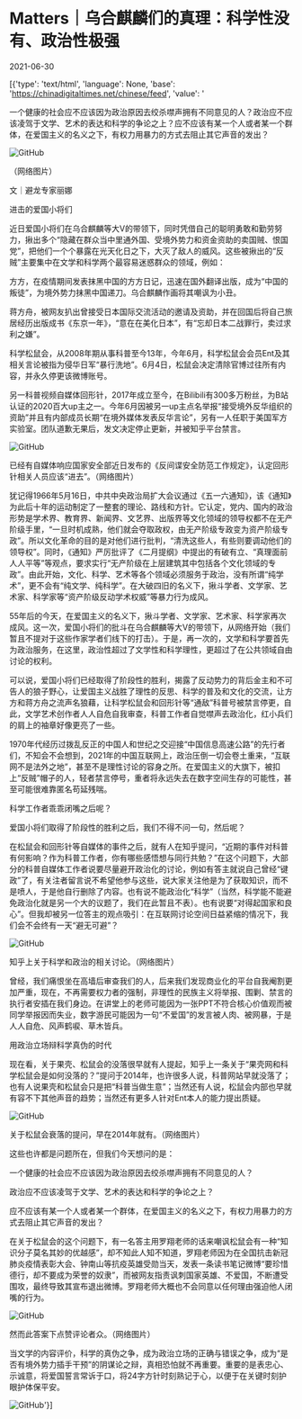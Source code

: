# Matters｜乌合麒麟们的真理：科学性没有、政治性极强

2021-06-30

[{'type': 'text/html', 'language': None, 'base': 'https://chinadigitaltimes.net/chinese/feed', 'value': '

一个健康的社会应不应该因为政治原因去绞杀噤声拥有不同意见的人？政治应不应该凌驾于文学、艺术的表达和科学的争论之上？应不应该有某一个人或者某一个群体，在爱国主义的名义之下，有权力用暴力的方式去阻止其它声音的发出？



![GitHub](https://chinadigitaltimes.net/chinese/files/2021/06/post-667698-60dc573e47ab4.png)

（网络图片）

文｜避龙专家丽娜

进击的爱国小将们

近日爱国小将们在乌合麒麟等大V的带领下，同时凭借自己的聪明勇敢和勤劳努力，揪出多个“隐藏在群众当中里通外国、受境外势力和资金资助的卖国贼、恨国党”，把他们一个个暴露在光天化日之下，大灭了敌人的威风。这些被揪出的“反贼”主要集中在文学和科学两个最容易迷惑群众的领域，例如：



方方，在疫情期间发表抹黑中国的方方日记，迅速在国外翻译出版，成为“中国的叛徒”，为境外势力抹黑中国递刀。乌合麒麟作画将其嘲讽为小丑。

蒋方舟，被网友扒出曾接受日本国际交流活动的邀请及资助，并在回国后将自己旅居经历出版成书《东京一年》，“意在在美化日本”，有“忘却日本二战罪行，卖过求利之嫌”。

科学松鼠会，从2008年期从事科普至今13年，今年6月，科学松鼠会会员Ent及其相关言论被指为侵华日军“暴行洗地”。6月4日，松鼠会决定清除官博过往所有内容，并永久停更该微博账号。



另一科普视频自媒体回形针，2017年成立至今，在Bilibili有300多万粉丝，为B站认证的2020百大up主之一。今年6月因被另一up主点名举报“接受境外反华组织的资助”并且有内部成员长期“在境外媒体发表反华言论”，另有一人任职于美国军方实验室。团队道歉无果后，发文决定停止更新，并被知乎平台禁言。

![GitHub](https://chinadigitaltimes.net/chinese/files/2021/06/post-667698-60dc573fa0ed4.png)





已经有自媒体响应国家安全部近日发布的《反间谍安全防范工作规定》，认定回形针相关人员应该“进去”。（网络图片）  

犹记得1966年5月16日，中共中央政治局扩大会议通过《五一六通知》，该《通知》为此后十年的运动制定了一整套的理论、路线和方针。它认定，党内、国内的政治形势是学术界、教育界、新闻界、文艺界、出版界等文化领域的领导权都不在无产阶级手里，“一旦时机成熟，他们就会夺取政权，由无产阶级专政变为资产阶级专政”。所以文化革命的目的是对他们进行批判，“清洗这些人，有些则要调动他们的领导权”。同时，《通知》严厉批评了《二月提纲》中提出的有破有立、“真理面前人人平等”等观点，要求实行“无产阶级在上层建筑其中包括各个文化领域的专政”。由此开始，文化、科学、艺术等各个领域必须服务于政治，没有所谓“纯学术”，更不会有“纯文学、纯科学”。在大破四旧的名义下，揪斗学者、文学家、艺术家、科学家等“资产阶级反动学术权威”等暴力行为成风。

55年后的今天，在爱国主义的名义下，揪斗学者、文学家、艺术家、科学家再次成风。这一次，爱国小将们的批斗在乌合麒麟等大V的带领下，从网络开始（我们暂且不提对于这些作家学者们线下的打击）。于是，再一次的，文学和科学要首先为政治服务，在这里，政治性超过了文学性和科学理性，更超过了在公共领域自由讨论的权利。

可以说，爱国小将们已经取得了阶段性的胜利，揭露了反动势力的背后金主和不可告人的狼子野心，让爱国主义战胜了理性的反思、科学的普及和文化的交流，让方方和蒋方舟之流声名狼藉，让科学松鼠会和回形针等“通敌”科普号被禁言停更，自此，文学艺术创作者人人自危自我审查，科普工作者自觉噤声去政治化，红小兵们的肩上的袖章好像更亮了一些。

1970年代经历过拨乱反正的中国人和世纪之交迎接“中国信息高速公路”的先行者们，不知会不会想到，2021年的中国互联网上，政治压倒一切会卷土重来，“互联网不是法外之地”，甚至不是理性讨论的容身之所。在爱国主义的大旗下，被扣上“反贼”帽子的人，轻者禁言停号，重者将永远失去在数字空间生存的可能性，甚至可能很难靠匿名苟延残喘。

科学工作者乖乖闭嘴之后呢？

爱国小将们取得了阶段性的胜利之后，我们不得不问一句，然后呢？

在松鼠会和回形针等自媒体的事件之后，就有人在知乎提问，“近期的事件对科普有何影响？作为科普工作者，你有哪些感悟想与同行共勉？”在这个问题下，大部分的科普自媒体工作者说要尽量避开政治化的讨论，例如有答主就说自己曾经“键政”了，有关注者留言说不希望他参与这些，说大家关注他是为了获取知识，而不是喷人，于是他自行删除了内容。也有说不能政治化“科学”（当然，科学能不能避免政治化就是另一个大的议题了，我们在此暂且不表）。也有说要“对得起国家和良心”。但我却被另一位答主的观点吸引：在互联网讨论空间日益紧缩的情况下，我们会不会终有一天“避无可避”？

![GitHub](https://chinadigitaltimes.net/chinese/files/2021/06/post-667698-60dc5740be1b9.png)

 知乎上关于科学和政治的相关讨论。（网络图片）  

曾经，我们痛恨坐在高墙后审查我们的人，后来我们发现商业化的平台自我阉割更加严重，现在，不再需要权力者的强制，非理性的民族主义将举报、围剿、禁言的执行者安插在我们身边。在讲堂上的老师可能因为一张PPT不符合核心价值观而被同学举报因而失业，数字游民可能因为一句“不爱国”的发言被人肉、被网暴，于是人人自危、风声鹤唳、草木皆兵。

用政治立场辩科学真伪的时代

现在看，关于果壳、松鼠会的没落很早就有人提起，知乎上一条关于“果壳网和科学松鼠会是如何没落的？”提问于2014年，也许很多人说，科普网站早就没落了；也有人说果壳和松鼠会只是把“科普当做生意”；当然还有人说，松鼠会内部也早就有容不下其他声音的趋势；当然还有更多人针对Ent本人的能力提出质疑。

![GitHub](https://chinadigitaltimes.net/chinese/files/2021/06/post-667698-60dc5741dbb10.png)

  关于松鼠会衰落的提问，早在2014年就有。（网络图片）

这些也许都是问题所在，但我们今天想问的是：



一个健康的社会应不应该因为政治原因去绞杀噤声拥有不同意见的人？

政治应不应该凌驾于文学、艺术的表达和科学的争论之上？

应不应该有某一个人或者某一个群体，在爱国主义的名义之下，有权力用暴力的方式去阻止其它声音的发出？



在关于松鼠会的这个问题下，有一名答主用罗翔老师的话来嘲讽松鼠会有一种“知识分子莫名其妙的优越感”，却不知此人知不知道，罗翔老师因为在全国抗击新冠肺炎疫情表彰大会、钟南山等抗疫英雄受勋当天，发表一条读书笔记微博“要珍惜德行，却不要成为荣誉的奴隶”，而被网友指责讽刺国家英雄、不爱国，不断遭受围攻，最终导致其宣布退出微博。罗翔老师大概也不会同意以任何理由强迫他人闭嘴的行为。

![GitHub](https://chinadigitaltimes.net/chinese/files/2021/06/post-667698-60dc57435ea8c.png)

然而此答案下点赞评论者众。（网络图片）  

当文学的内容评价，科学的真伪之争，成为政治立场的正确与错误之争，成为“是否有境外势力插手干预”的阴谋论之辩，真相恐怕就不再重要。重要的是表忠心、示诚意，将爱国誓言常诉于口，将24字方针时刻熟记于心，以便于在关键时刻护眼护体保平安。

![GitHub](https://chinadigitaltimes.net/chinese/files/2021/06/post-667698-60dc57452636e.png)'}]